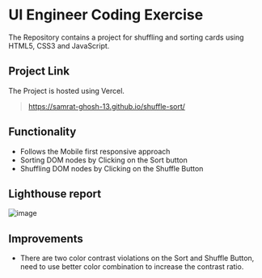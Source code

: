 # UI Engineer Coding Exercise

The Repository contains a project for shuffling and sorting cards using HTML5, CSS3 and JavaScript.

## Project Link

The Project is hosted using Vercel.

> <https://samrat-ghosh-13.github.io/shuffle-sort/>

## Functionality

- Follows the Mobile first responsive approach
- Sorting DOM nodes by Clicking on the Sort button
- Shuffling DOM nodes by Clicking on the Shuffle Button

## Lighthouse report

![image](https://user-images.githubusercontent.com/22419506/214724826-dc7f97af-dfb0-4058-a8f0-3e3f2981bc83.png)

## Improvements

- There are two color contrast violations on the Sort and Shuffle Button, need to use better color combination to increase the contrast ratio.
